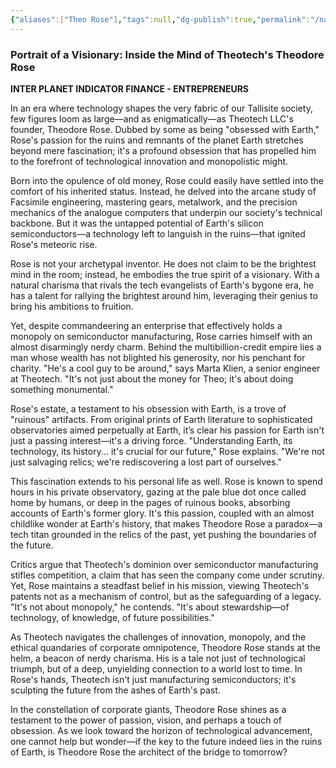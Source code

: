 ```yaml
---
{"aliases":["Theo Rose"],"tags":null,"dg-publish":true,"permalink":"/narrative/characters/worldbuilding-characters/theodore-rose/","dgPassFrontmatter":true}
---
```


### Portrait of a Visionary: Inside the Mind of Theotech's Theodore Rose
**INTER PLANET INDICATOR FINANCE - ENTREPRENEURS**

In an era where technology shapes the very fabric of our Tallisite society, few figures loom as large—and as enigmatically—as Theotech LLC's founder, Theodore Rose. Dubbed by some as being "obsessed with Earth," Rose's passion for the ruins and remnants of the planet Earth stretches beyond mere fascination; it's a profound obsession that has propelled him to the forefront of technological innovation and monopolistic might.

Born into the opulence of old money, Rose could easily have settled into the comfort of his inherited status. Instead, he delved into the arcane study of Facsimile engineering, mastering gears, metalwork, and the precision mechanics of the analogue computers that underpin our society's technical backbone. But it was the untapped potential of Earth's silicon semiconductors—a technology left to languish in the ruins—that ignited Rose's meteoric rise.

Rose is not your archetypal inventor. He does not claim to be the brightest mind in the room; instead, he embodies the true spirit of a visionary. With a natural charisma that rivals the tech evangelists of Earth's bygone era, he has a talent for rallying the brightest around him, leveraging their genius to bring his ambitions to fruition.

Yet, despite commandeering an enterprise that effectively holds a monopoly on semiconductor manufacturing, Rose carries himself with an almost disarmingly nerdy charm. Behind the multibillion-credit empire lies a man whose wealth has not blighted his generosity, nor his penchant for charity. "He's a cool guy to be around," says Marta Klien, a senior engineer at Theotech. "It's not just about the money for Theo; it's about doing something monumental."

Rose's estate, a testament to his obsession with Earth, is a trove of "ruinous" artifacts. From original prints of Earth literature to sophisticated observatories aimed perpetually at Earth, it’s clear his passion for Earth isn't just a passing interest—it's a driving force. "Understanding Earth, its technology, its history... it's crucial for our future," Rose explains. "We're not just salvaging relics; we're rediscovering a lost part of ourselves."

This fascination extends to his personal life as well. Rose is known to spend hours in his private observatory, gazing at the pale blue dot once called home by humans, or deep in the pages of ruinous books, absorbing accounts of Earth's former glory. It's this passion, coupled with an almost childlike wonder at Earth's history, that makes Theodore Rose a paradox—a tech titan grounded in the relics of the past, yet pushing the boundaries of the future.

Critics argue that Theotech's dominion over semiconductor manufacturing stifles competition, a claim that has seen the company come under scrutiny. Yet, Rose maintains a steadfast belief in his mission, viewing Theotech's patents not as a mechanism of control, but as the safeguarding of a legacy. "It's not about monopoly," he contends. "It's about stewardship—of technology, of knowledge, of future possibilities."

As Theotech navigates the challenges of innovation, monopoly, and the ethical quandaries of corporate omnipotence, Theodore Rose stands at the helm, a beacon of nerdy charisma. His is a tale not just of technological triumph, but of a deep, unyielding connection to a world lost to time. In Rose's hands, Theotech isn't just manufacturing semiconductors; it's sculpting the future from the ashes of Earth's past.

In the constellation of corporate giants, Theodore Rose shines as a testament to the power of passion, vision, and perhaps a touch of obsession. As we look toward the horizon of technological advancement, one cannot help but wonder—if the key to the future indeed lies in the ruins of Earth, is Theodore Rose the architect of the bridge to tomorrow?
